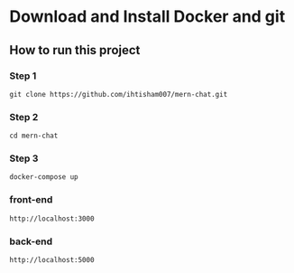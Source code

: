 # Download and Install Docker and git 

## How to run this project

### Step 1

`git clone https://github.com/ihtisham007/mern-chat.git`

### Step 2

`cd mern-chat`

### Step 3

`docker-compose up `

### front-end

`http://localhost:3000`

### back-end

`http://localhost:5000`
